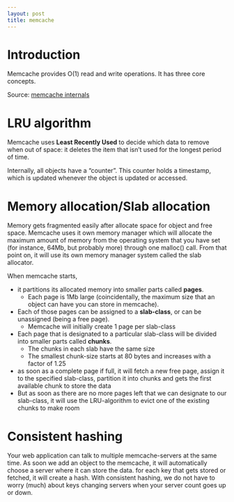 ```yaml
---
layout: post
title: memcache
---
```


# Introduction

Memcache provides O(1) read and write operations. It has three core concepts.

Source: [memcache internals
](https://www.adayinthelifeof.nl/2011/02/06/memcache-internals/)

# LRU algorithm

Memcache uses **Least Recently Used** to decide which data to remove when out of space: it deletes the item that isn’t used for the longest period of time.

Internally, all objects have a “counter”. This counter holds a timestamp, which is updated whenever the object is updated or accessed.

# Memory allocation/Slab allocation

Memory gets fragmented easily after allocate space for object and free space. Memcache uses it own memory manager which will allocate the maximum amount of memory from the operating system that you have set (for instance, 64Mb, but probably more) through one malloc() call. From that point on, it will use its own memory manager system called the slab allocator.

When memcache starts, 
- it partitions its allocated memory into smaller parts called **pages**.
  - Each page is 1Mb large (coincidentally, the maximum size that an object can have you can store in memcache). 
- Each of those pages can be assigned to a **slab-class**, or can be unassigned (being a free page). 
  - Memcache will initially create 1 page per slab-class
- Each page that is designated to a particular slab-class will be divided into smaller parts called **chunks**.
  - The chunks in each slab have the same size
  - The smallest chunk-size starts at 80 bytes and increases with a factor of 1.25
- as soon as a complete page if full, it will fetch a new free page, assign it to the specified slab-class, partition it into chunks and gets the first available chunk to store the data
- But as soon as there are no more pages left that we can designate to our slab-class, it will use the LRU-algorithm to evict one of the existing chunks to make room

# Consistent hashing

Your web application can talk to multiple memcache-servers at the same time. As soon we add an object to the memcache, it will automatically choose a server where it can store the data. for each key that gets stored or fetched, it will create a hash. With consistent hashing, we do not have to worry (much) about keys changing servers when your server count goes up or down.